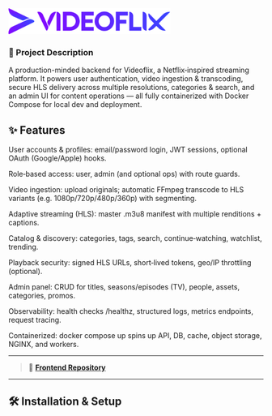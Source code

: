<img src="./assets/logo_icon.svg" alt="Videoflix Logo" width="320">

### 📌 Project Description

A production-minded backend for Videoflix, a Netflix‑inspired streaming platform. It powers user authentication, video ingestion & transcoding, secure HLS delivery across multiple resolutions, categories & search, and an admin UI for content operations — all fully containerized with Docker Compose for local dev and deployment.

## ✨ Features

User accounts & profiles: email/password login, JWT sessions, optional OAuth (Google/Apple) hooks.

Role‑based access: user, admin (and optional ops) with route guards.

Video ingestion: upload originals; automatic FFmpeg transcode to HLS variants (e.g. 1080p/720p/480p/360p) with segmenting.

Adaptive streaming (HLS): master .m3u8 manifest with multiple renditions + captions.

Catalog & discovery: categories, tags, search, continue‑watching, watchlist, trending.

Playback security: signed HLS URLs, short‑lived tokens, geo/IP throttling (optional).

Admin panel: CRUD for titles, seasons/episodes (TV), people, assets, categories, promos.

Observability: health checks /healthz, structured logs, metrics endpoints, request tracing.

Containerized: docker compose up spins up API, DB, cache, object storage, NGINX, and workers.

---

> 🔗 **[Frontend Repository ](https://github.com/NoAltF4Dan/Videoflix_frontend)**

---

## 🛠 Installation & Setup
